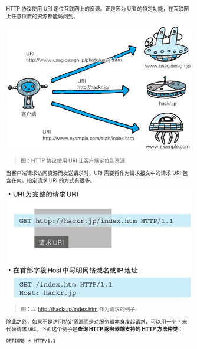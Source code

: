 HTTP 协议使用 URI 定位互联网上的资源。正是因为 URI 的特定功能，在互联网上任意位置的资源都能访问到。

![img](./assets/07.png)
> 图：HTTP 协议使用 URI 让客户端定位到资源

当客户端请求访问资源而发送请求时，URI 需要将作为请求报文中的请求 URI 包含在内。指定请求 URI 的方式有很多。

![img](./assets/08.png)
> 图：以 http://hackr.jp/index.htm 作为请求的例子

除此之外，如果不是访问特定资源而是对服务器本身发起请求，可以用一个 `*` 来代替请求 `URI`。下面这个例子是**查询 HTTP 服务器端支持的 HTTP 方法种类**：

```markdown
OPTIONS ＊ HTTP/1.1
```

